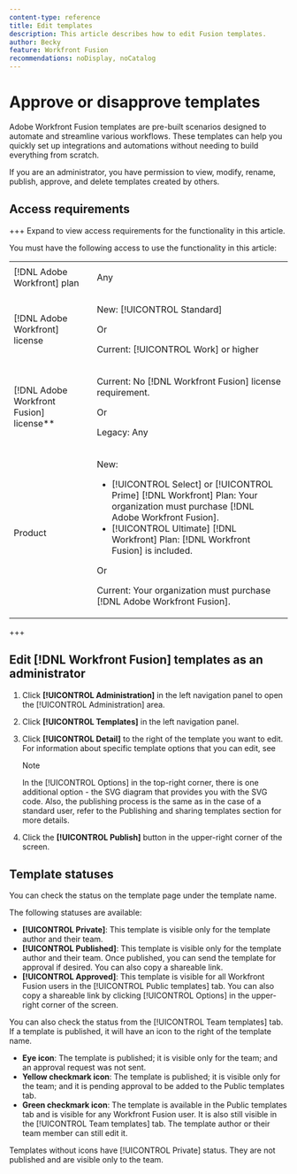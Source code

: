 ```yaml
---
content-type: reference
title: Edit templates
description: This article describes how to edit Fusion templates. 
author: Becky
feature: Workfront Fusion
recommendations: noDisplay, noCatalog
---
```


# Approve or disapprove templates

Adobe Workfront Fusion templates are pre-built scenarios designed to automate and streamline various workflows. These templates can help you quickly set up integrations and automations without needing to build everything from scratch.

If you are an administrator, you have permission to view, modify, rename, publish, approve, and delete templates created by others.

## Access requirements 

+++ Expand to view access requirements for the functionality in this article.

You must have the following access to use the functionality in this article: 

<table style="table-layout:auto">
  <col>
  <col>
  <tbody>
    <tr>
      <td role="rowheader">[!DNL Adobe Workfront] plan</td>
      <td><p>Any</p></td>
    </tr>
    <tr data-mc-conditions="">
      <td role="rowheader">[!DNL Adobe Workfront] license</td>
      <td><p>New: [!UICONTROL Standard]</p><p>Or</p><p>Current: [!UICONTROL Work] or higher</p></td>
    </tr>
    <tr>
      <td role="rowheader">[!DNL Adobe Workfront Fusion] license**</td>
      <td>
        <p>Current: No [!DNL Workfront Fusion] license requirement.</p>
        <p>Or</p>
        <p>Legacy: Any</p>
      </td>
    </tr>
    <tr>
      <td role="rowheader">Product</td>
      <td>
        <p>New:</p>
        <ul>
          <li>[!UICONTROL Select] or [!UICONTROL Prime] [!DNL Workfront] Plan: Your organization must purchase [!DNL Adobe Workfront Fusion].</li>
          <li>[!UICONTROL Ultimate] [!DNL Workfront] Plan: [!DNL Workfront Fusion] is included.</li>
        </ul>
        <p>Or</p>
        <p>Current: Your organization must purchase [!DNL Adobe Workfront Fusion].</p>
      </td>
    </tr>
  </tbody>
</table>

<!--
For more detail about the information in this table, see [Access requirements in Workfront documentation](/help/quicksilver/administration-and-setup/add-users/access-levels-and-object-permissions/access-level-requirements-in-documentation.md). 

For information on [!DNL Adobe Workfront Fusion] licenses, see [[!DNL Adobe Workfront Fusion] licenses](../../workfront-fusion/get-started/license-automation-vs-integration.md). -->

+++

## Edit [!DNL Workfront Fusion] templates as an administrator

1. Click **[!UICONTROL Administration]** in the left navigation panel to open the [!UICONTROL Administration] area.
1. Click **[!UICONTROL Templates]** in the left navigation panel.
1. Click **[!UICONTROL Detail]** to the right of the template you want to edit. For information about specific template options that you can edit, see <!--[Create new templates in [!DNL Adobe Workfront Fusion]](../../../workfront-fusion/scenarios/templates/create-new-fusion-templates.md).-->

    >[!NOTE]
    >
    >In the [!UICONTROL Options] in the top-right corner, there is one additional option - the SVG diagram that provides you with the SVG code. Also, the publishing process is the same as in the case of a standard user, refer to the Publishing and sharing templates section for more details.
1. Click the **[!UICONTROL Publish]** button in the upper-right corner of the screen.<!-- - if admin does this, does it need to be approved?-->


## Template statuses

You can check the status on the template page under the template name.

The following statuses are available:

* **[!UICONTROL Private]**: This template is visible only for the template author and their team.
* **[!UICONTROL Published]**: This template is visible only for the template author and their team. Once published, you can send the template for approval if desired. You can also copy a shareable link.
* **[!UICONTROL Approved]**: This template is visible for all Workfront Fusion users in the [!UICONTROL Public templates] tab. You can also copy a shareable link by clicking [!UICONTROL Options] in the upper-right corner of the screen.

You can also check the status from the [!UICONTROL Team templates] tab. If a template is published, it will have an icon to the right of the template name.

* **Eye icon**: The template is published; it is visible only for the team; and an approval request was not sent.
* **Yellow checkmark icon**: The template is published; it is visible only for the team; and it is pending approval to be added to the Public templates tab.
* **Green checkmark icon**: The template is available in the Public templates tab and is visible for any Workfront Fusion user. It is also still visible in the [!UICONTROL Team templates] tab. The template author or their team member can still edit it.

Templates without icons have [!UICONTROL Private] status. They are not published and are visible only to the team.
